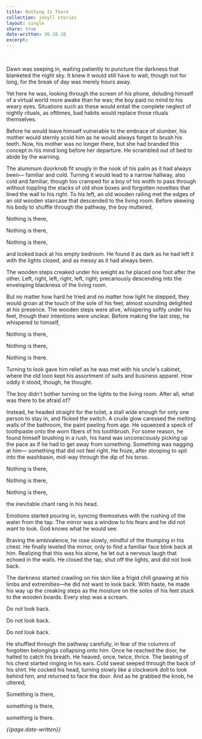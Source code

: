 ```yaml
---
title: Nothing Is There
collection: jekyll stories
layout: single
share: true
date-written: 30.10.18
excerpt:
---
```


&nbsp;
&nbsp;
  
  

  <p>
  Dawn was seeping in, waiting patiently to puncture the darkness that blanketed the night sky. It knew it would still have to wait, though not for long, for the break of day was merely hours away. 
 </p>
 
  <p>
  Yet here he was, looking through the screen of his phone, deluding himself of a virtual world more awake than he was; the boy paid no mind to his weary eyes. Situations such as these would entail the complete neglect of nightly rituals, as ofttimes, bad habits would replace those rituals themselves. 
 </p>
 
  <p>
  Before he would leave himself vulnerable to the embrace of slumber, his mother would sternly scold him as he would always forget to brush his teeth. Now, his mother was no longer there, but she had branded this concept in his mind long before her departure. He scrambled out of bed to abide by the warning.
 </p>
 
  <p>
  The aluminum doorknob fit snugly in the nook of his palm as it had always been— familiar and cold. Turning it would lead to a narrow hallway, also cold and familiar, though too cramped for a boy of his width to pass through without toppling the stacks of old shoe boxes and forgotten novelties that lined the wall to his right. To his left, an old wooden railing met the edges of an old wooden staircase that descended to the living room. Before skewing his body to shuffle through the pathway, the boy muttered,
 </p>

 <p>
Nothing is there, <br>

Nothing is there, <br>

Nothing is there, <br>
 </p>
  
 <p>
  and looked back at his empty bedroom. He found it as dark as he had left it with the lights closed, and as messy as it had always been. 
 </p>

 <p>
  The wooden steps creaked under his weight as he placed one foot after the other. Left, right, left, right, left, right; precariously descending into the enveloping blackness of the living room.
 </p>
 
  <p>
 But no matter how hard he tried and no matter how light he stepped, they would groan at the touch of the sole of his feet, almost sounding delighted at his presence. The wooden steps were alive, whispering softly under his feet, though their intentions were unclear. Before making the last step, he whispered to himself,
 </p>

 <p>
Nothing is there, <br>

Nothing is there, <br>

Nothing is there. <br>
 </p>
 
 
 
 <p>
  Turning to look gave him relief as he was met with his uncle's cabinet, where the old loon kept his assortment of suits and business apparel. How oddly it stood, though, he thought. 
 </p>
 
  <p>
  The boy didn't bother turning on the lights to the living room. After all, what was there to be afraid of? 
  </p>
 
  <p>
  Instead, he headed straight for the toilet, a stall wide enough for only one person to stay in, and flicked the switch. A crude glow caressed the melting walls of the bathroom, the paint peeling from age. He squeezed a speck of toothpaste onto the worn fibers of his toothbrush. For some reason, he found himself brushing in a rush, his hand was unconsciously picking up the pace as if he had to get away from something. Something was nagging at him— something that did not feel right. He froze, after stooping to spit into the washbasin, mid-way through the dip of his torso. 
 </p>
 
  <p>
  Nothing is there, <br>

  Nothing is there, <br>

  Nothing is there, <br>
 </p>
 
  <p>
the inevitable chant rang in his head.
 </p>
 
  <p>
  Emotions started pouring in, syncing themselves with the rushing of the water from the tap. The mirror was a window to his fears and he did not want to look. God knows what he would see. 
 </p>
 
  <p>
  Braving the ambivalence, he rose slowly, mindful of the thumping in his chest. He finally leveled the mirror, only to find a familiar face blink back at him. Realizing that this was his alone, he let out a nervous laugh that echoed in the walls. He closed the tap, shut off the lights, and did not look back.
 </p>
 
  <p>
  The darkness started crawling on his skin like a frigid chill gnawing at his limbs and extremities—he did not want to look back. With haste, he made his way up the creaking steps as the moisture on the soles of his feet stuck to the wooden boards. Every step was a scream.
 </p>
 
  <p>
  Do not look back. <br>

  Do not look back. <br>

  Do not look back. <br>
 </p>
 
  <p>
    He shuffled through the pathway carefully, in fear of the columns of forgotten belongings collapsing onto him. Once he reached the door, he halted to catch his breath. He heaved, once, twice, thrice. The beating of his chest started ringing in his ears. Cold sweat seeped through the back of his shirt. He cocked his head, turning slowly like a clockwork doll to look behind him, and returned to face the door. And as he grabbed the knob, he uttered,
 </p>
 
 

 <p>
  Something is there, <br>

  something is there,  <br> 

  something is there. <br>
 </p>
 
 <em> {{page.date-written}} </em>
